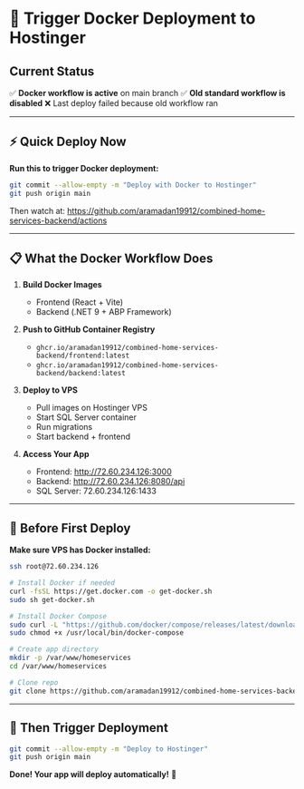 # 🚀 Trigger Docker Deployment to Hostinger

## Current Status

✅ **Docker workflow is active** on main branch
✅ **Old standard workflow is disabled**
❌ Last deploy failed because old workflow ran

---

## ⚡ Quick Deploy Now

**Run this to trigger Docker deployment:**

```bash
git commit --allow-empty -m "Deploy with Docker to Hostinger"
git push origin main
```

Then watch at:
https://github.com/aramadan19912/combined-home-services-backend/actions

---

## 📋 What the Docker Workflow Does

1. **Build Docker Images**
   - Frontend (React + Vite)
   - Backend (.NET 9 + ABP Framework)

2. **Push to GitHub Container Registry**
   - `ghcr.io/aramadan19912/combined-home-services-backend/frontend:latest`
   - `ghcr.io/aramadan19912/combined-home-services-backend/backend:latest`

3. **Deploy to VPS**
   - Pull images on Hostinger VPS
   - Start SQL Server container
   - Run migrations
   - Start backend + frontend

4. **Access Your App**
   - Frontend: http://72.60.234.126:3000
   - Backend: http://72.60.234.126:8080/api
   - SQL Server: 72.60.234.126:1433

---

## 🔧 Before First Deploy

**Make sure VPS has Docker installed:**

```bash
ssh root@72.60.234.126

# Install Docker if needed
curl -fsSL https://get.docker.com -o get-docker.sh
sudo sh get-docker.sh

# Install Docker Compose
sudo curl -L "https://github.com/docker/compose/releases/latest/download/docker-compose-$(uname -s)-$(uname -m)" -o /usr/local/bin/docker-compose
sudo chmod +x /usr/local/bin/docker-compose

# Create app directory
mkdir -p /var/www/homeservices
cd /var/www/homeservices

# Clone repo
git clone https://github.com/aramadan19912/combined-home-services-backend.git .
```

---

## 🎯 Then Trigger Deployment

```bash
git commit --allow-empty -m "Deploy to Hostinger"
git push origin main
```

**Done! Your app will deploy automatically!** 🎉
